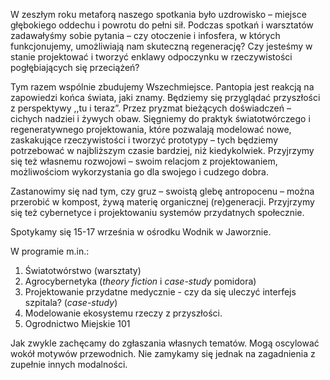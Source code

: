 W zeszłym roku metaforą naszego spotkania było uzdrowisko – miejsce głębokiego oddechu i powrotu do pełni sił. Podczas spotkań i warsztatów zadawałyśmy sobie pytania – czy otoczenie i infosfera, w których funkcjonujemy, umożliwiają nam skuteczną regenerację? Czy jesteśmy w stanie projektować i tworzyć enklawy odpoczynku w rzeczywistości pogłębiających się przeciążeń?

Tym razem wspólnie zbudujemy Wszechmiejsce. Pantopia jest reakcją na zapowiedzi końca świata, jaki znamy. Będziemy się przyglądać przyszłości z perspektywy ,,tu i teraz”. Przez pryzmat bieżących doświadczeń – cichych nadziei i żywych obaw. Sięgniemy do praktyk światotwórczego i regeneratywnego projektowania, które pozwalają modelować nowe, zaskakujące rzeczywistości i tworzyć prototypy – tych będziemy potrzebować w najbliższym czasie bardziej, niż kiedykolwiek. Przyjrzymy się też własnemu rozwojowi – swoim relacjom z projektowaniem, możliwościom wykorzystania go dla swojego i cudzego dobra.

Zastanowimy się nad tym, czy gruz – swoistą glebę antropocenu – można przerobić w kompost, żywą materię organicznej (re)generacji. Przyjrzymy się też cybernetyce i projektowaniu systemów przydatnych społecznie.

Spotykamy się 15-17 września w ośrodku Wodnik w Jaworznie.

W programie m.in.:

1. Światotwórstwo (warsztaty)
2. Agrocybernetyka (_theory fiction_ i _case-study_ pomidora)
3. Projektowanie przydatne medycznie - czy da się uleczyć interfejs szpitala? (_case-study_)
4. Modelowanie ekosystemu rzeczy z przyszłości.
5. Ogrodnictwo Miejskie 101

Jak zwykle zachęcamy do zgłaszania własnych tematów. Mogą oscylować wokół motywów przewodnich. Nie zamykamy się jednak na zagadnienia z zupełnie innych modalności.
